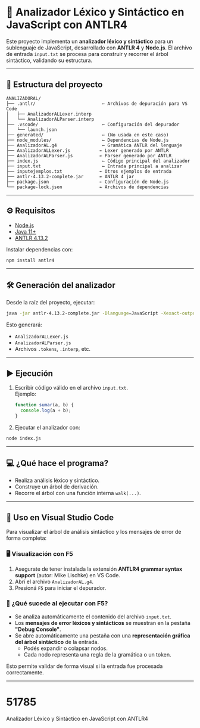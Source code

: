 # 🧠 Analizador Léxico y Sintáctico en JavaScript con ANTLR4

Este proyecto implementa un **analizador léxico y sintáctico** para un sublenguaje de JavaScript, desarrollado con **ANTLR 4** y **Node.js**. El archivo de entrada `input.txt` se procesa para construir y recorrer el árbol sintáctico, validando su estructura.

---

## 📁 Estructura del proyecto

```
ANALIZADORAL/
├── .antlr/                         ← Archivos de depuración para VS Code
│   ├── AnalizadorALLexer.interp
│   └── AnalizadorALParser.interp
├── .vscode/                        ← Configuración del depurador
│   └── launch.json
├── generated/                      ← (No usada en este caso)
├── node_modules/                   ← Dependencias de Node.js
├── AnalizadorAL.g4                 ← Gramática ANTLR del lenguaje
├── AnalizadorALLexer.js           ← Lexer generado por ANTLR
├── AnalizadorALParser.js          ← Parser generado por ANTLR
├── index.js                        ← Código principal del analizador
├── input.txt                       ← Entrada principal a analizar
├── inputejemplos.txt              ← Otros ejemplos de entrada
├── antlr-4.13.2-complete.jar      ← ANTLR 4 jar
├── package.json                   ← Configuración de Node.js
└── package-lock.json              ← Archivos de dependencias
```

---

## ⚙️ Requisitos

- [Node.js](https://nodejs.org/)
- [Java 11+](https://adoptium.net/)
- [ANTLR 4.13.2](https://www.antlr.org/download/antlr-4.13.2-complete.jar)

Instalar dependencias con:

```bash
npm install antlr4
```

---

## 🛠️ Generación del analizador

Desde la raíz del proyecto, ejecutar:

```bash
java -jar antlr-4.13.2-complete.jar -Dlanguage=JavaScript -Xexact-output-dir -o . AnalizadorAL.g4
```

Esto generará:
- `AnalizadorALLexer.js`
- `AnalizadorALParser.js`
- Archivos `.tokens`, `.interp`, etc.

---

## ▶️ Ejecución

1. Escribir código válido en el archivo `input.txt`.  
   Ejemplo:

   ```js
   function sumar(a, b) {
     console.log(a + b);
   }
   ```

2. Ejecutar el analizador con:

```bash
node index.js
```

---

## 💻 ¿Qué hace el programa?

- Realiza análisis léxico y sintáctico.
- Construye un árbol de derivación.
- Recorre el árbol con una función interna `walk(...)`.

---

## 🧭 Uso en Visual Studio Code

Para visualizar el árbol de análisis sintáctico y los mensajes de error de forma completa:

### 🖥️ Visualización con F5

1. Asegurate de tener instalada la extensión **ANTLR4 grammar syntax support** (autor: Mike Lischke) en VS Code.
2. Abrí el archivo `AnalizadorAL.g4`.
3. Presioná `F5` para iniciar el depurador.

### 🧩 ¿Qué sucede al ejecutar con F5?

- Se analiza automáticamente el contenido del archivo `input.txt`.
- Los **mensajes de error léxicos y sintácticos** se muestran en la pestaña **"Debug Console"**.
- Se abre automáticamente una pestaña con una **representación gráfica del árbol sintáctico** de la entrada.
  - Podés expandir o colapsar nodos.
  - Cada nodo representa una regla de la gramática o un token.

Esto permite validar de forma visual si la entrada fue procesada correctamente.

---

# 51785
Analizador Léxico y Sintáctico en JavaScript con ANTLR4
